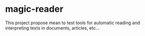 # magic-reader
This project propose mean to test tools for automatic reading and interpreting texts in documents, articles, etc...
